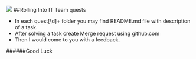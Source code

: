 ![](https://boeing-team.atlassian.net/s/azc3hx/b/8/4e0d92c572d20e318f2de5c5684d7b41/_/jira-logo-scaled.png)
##Rolling Into IT Team quests
 
- In each quest[\d]+ folder you may find README.md file with description of a task.
- After solving a task create Merge request using github.com 
- Then I would come to you with a feedback.

######Good Luck
